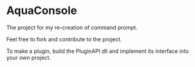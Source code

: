 # AquaConsole
The project for my re-creation of command prompt.

Feel free to fork and contribute to the project.


To make a plugin, build the PluginAPI dll and implement its interface into your own project.